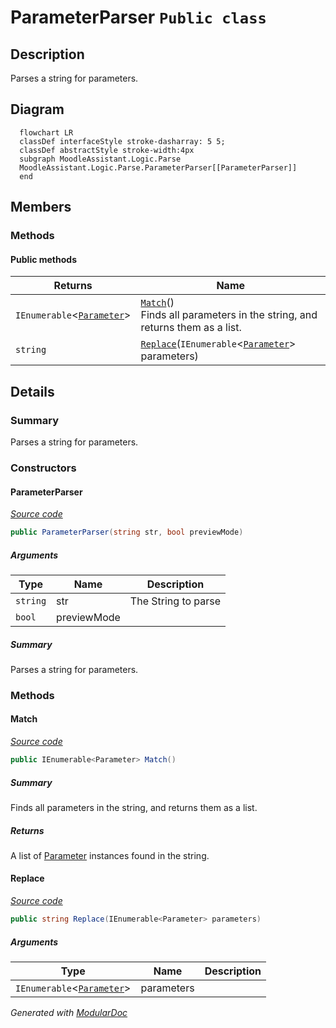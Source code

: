 # ParameterParser `Public class`

## Description
Parses a string for parameters.

## Diagram
```mermaid
  flowchart LR
  classDef interfaceStyle stroke-dasharray: 5 5;
  classDef abstractStyle stroke-width:4px
  subgraph MoodleAssistant.Logic.Parse
  MoodleAssistant.Logic.Parse.ParameterParser[[ParameterParser]]
  end
```

## Members
### Methods
#### Public  methods
| Returns | Name |
| --- | --- |
| `IEnumerable`&lt;[`Parameter`](./Parameter.md)&gt; | [`Match`](#match)()<br>Finds all parameters in the string, and returns them as a list. |
| `string` | [`Replace`](#replace)(`IEnumerable`&lt;[`Parameter`](./Parameter.md)&gt; parameters) |

## Details
### Summary
Parses a string for parameters.

### Constructors
#### ParameterParser
[*Source code*](https://github.com///blob//MoodleAssistant/Logic/Parse/ParameterParser.cs#L16707566)
```csharp
public ParameterParser(string str, bool previewMode)
```
##### Arguments
| Type | Name | Description |
| --- | --- | --- |
| `string` | str | The String to parse |
| `bool` | previewMode |  |

##### Summary
Parses a string for parameters.

### Methods
#### Match
[*Source code*](https://github.com///blob//MoodleAssistant/Logic/Parse/ParameterParser.cs#L22)
```csharp
public IEnumerable<Parameter> Match()
```
##### Summary
Finds all parameters in the string, and returns them as a list.

##### Returns
A list of [Parameter](./Parameter.md) instances found in the string.

#### Replace
[*Source code*](https://github.com///blob//MoodleAssistant/Logic/Parse/ParameterParser.cs#L49)
```csharp
public string Replace(IEnumerable<Parameter> parameters)
```
##### Arguments
| Type | Name | Description |
| --- | --- | --- |
| `IEnumerable`&lt;[`Parameter`](./Parameter.md)&gt; | parameters |   |

*Generated with* [*ModularDoc*](https://github.com/hailstorm75/ModularDoc)
